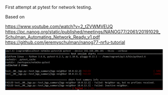 First attempt at pytest for network testing.

Based on

https://www.youtube.com/watch?v=2_tZVWMVEUQ
https://pc.nanog.org/static/published/meetings/NANOG77/2061/20191029_Schulman_Automating_Network_Ready_v1.pdf
https://github.com/jeremyschulman/nanog77-nrfu-tutorial

![](https://github.com/no-such-anthony/netmiko-play/blob/master/with-pytest/example%20usage.PNG)
